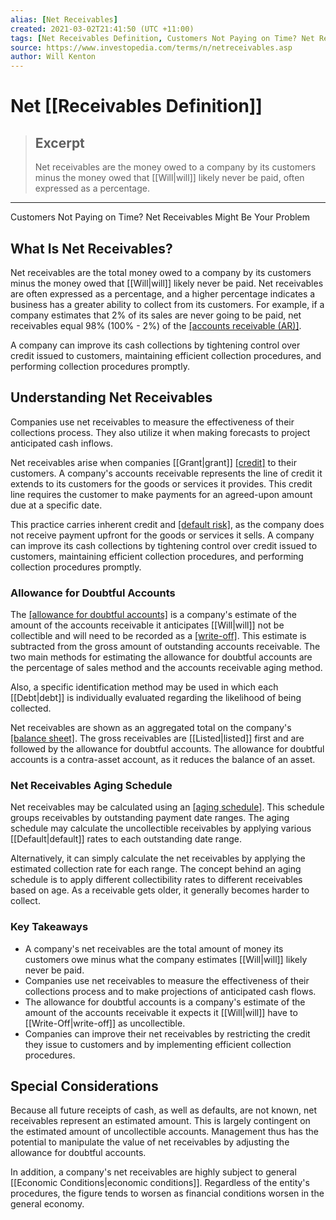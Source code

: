 ```yaml
---
alias: [Net Receivables]
created: 2021-03-02T21:41:50 (UTC +11:00)
tags: [Net Receivables Definition, Customers Not Paying on Time? Net Receivables Might Be Your Problem]
source: https://www.investopedia.com/terms/n/netreceivables.asp
author: Will Kenton
---
```


# Net [[Receivables Definition]]

> ## Excerpt
> Net receivables are the money owed to a company by its customers minus the money owed that [[Will|will]] likely never be paid, often expressed as a percentage.

---

Customers Not Paying on Time? Net Receivables Might Be Your Problem
## What Is Net Receivables?

Net receivables are the total money owed to a company by its customers minus the money owed that [[Will|will]] likely never be paid. Net receivables are often expressed as a percentage, and a higher percentage indicates a business has a greater ability to collect from its customers. For example, if a company estimates that 2% of its sales are never going to be paid, net receivables equal 98% (100% - 2%) of the [[accounts receivable (AR)]](https://www.investopedia.com/terms/a/accountsreceivable.asp).

A company can improve its cash collections by tightening control over credit issued to customers, maintaining efficient collection procedures, and performing collection procedures promptly.

## Understanding Net Receivables

Companies use net receivables to measure the effectiveness of their collections process. They also utilize it when making forecasts to project anticipated cash inflows.

Net receivables arise when companies [[Grant|grant]] [[credit]](https://www.investopedia.com/terms/c/credit.asp) to their customers. A company's accounts receivable represents the line of credit it extends to its customers for the goods or services it provides. This credit line requires the customer to make payments for an agreed-upon amount due at a specific date.

This practice carries inherent credit and [[default risk]](https://www.investopedia.com/terms/d/defaultrisk.asp), as the company does not receive payment upfront for the goods or services it sells. A company can improve its cash collections by tightening control over credit issued to customers, maintaining efficient collection procedures, and performing collection procedures promptly.

### Allowance for Doubtful Accounts

The [[allowance for doubtful accounts]](https://www.investopedia.com/terms/a/allowancefordoubtfulaccounts.asp) is a company's estimate of the amount of the accounts receivable it anticipates [[Will|will]] not be collectible and will need to be recorded as a [[write-off]](https://www.investopedia.com/terms/w/[[Write-Off|write-off]].asp). This estimate is subtracted from the gross amount of outstanding accounts receivable. The two main methods for estimating the allowance for doubtful accounts are the percentage of sales method and the accounts receivable aging method.

Also, a specific identification method may be used in which each [[Debt|debt]] is individually evaluated regarding the likelihood of being collected.

Net receivables are shown as an aggregated total on the company's [[balance sheet]](https://www.investopedia.com/terms/b/balancesheet.asp). The gross receivables are [[Listed|listed]] first and are followed by the allowance for doubtful accounts. The allowance for doubtful accounts is a contra-asset account, as it reduces the balance of an asset.

### Net Receivables Aging Schedule

Net receivables may be calculated using an [[aging schedule]](https://www.investopedia.com/terms/a/aging-schedule.asp). This schedule groups receivables by outstanding payment date ranges. The aging schedule may calculate the uncollectible receivables by applying various [[Default|default]] rates to each outstanding date range.

Alternatively, it can simply calculate the net receivables by applying the estimated collection rate for each range. The concept behind an aging schedule is to apply different collectibility rates to different receivables based on age. As a receivable gets older, it generally becomes harder to collect.

### Key Takeaways

-   A company's net receivables are the total amount of money its customers owe minus what the company estimates [[Will|will]] likely never be paid.
-   Companies use net receivables to measure the effectiveness of their collections process and to make projections of anticipated cash flows.
-   The allowance for doubtful accounts is a company's estimate of the amount of the accounts receivable it expects it [[Will|will]] have to [[Write-Off|write-off]] as uncollectible.
-   Companies can improve their net receivables by restricting the credit they issue to customers and by implementing efficient collection procedures.

## Special Considerations

Because all future receipts of cash, as well as defaults, are not known, net receivables represent an estimated amount. This is largely contingent on the estimated amount of uncollectible accounts. Management thus has the potential to manipulate the value of net receivables by adjusting the allowance for doubtful accounts.

In addition, a company's net receivables are highly subject to general [[Economic Conditions|economic conditions]]. Regardless of the entity's procedures, the figure tends to worsen as financial conditions worsen in the general economy.
